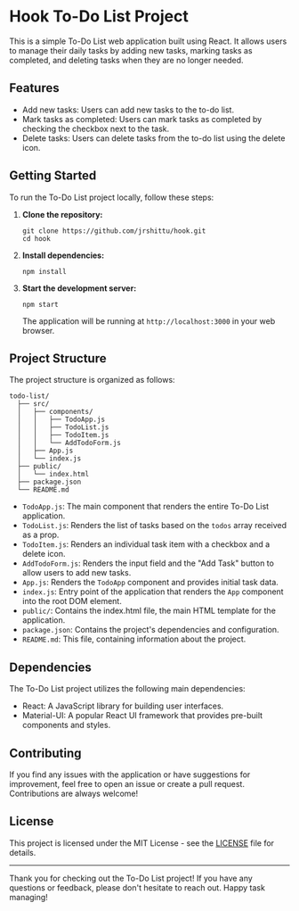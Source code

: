 # Hook To-Do List Project

This is a simple To-Do List web application built using React. It allows users to manage their daily tasks by adding new tasks, marking tasks as completed, and deleting tasks when they are no longer needed.

## Features

- Add new tasks: Users can add new tasks to the to-do list.
- Mark tasks as completed: Users can mark tasks as completed by checking the checkbox next to the task.
- Delete tasks: Users can delete tasks from the to-do list using the delete icon.

## Getting Started

To run the To-Do List project locally, follow these steps:

1. **Clone the repository:**

   ```
   git clone https://github.com/jrshittu/hook.git
   cd hook
   ```

2. **Install dependencies:**

   ```
   npm install
   ```

3. **Start the development server:**

   ```
   npm start
   ```

   The application will be running at `http://localhost:3000` in your web browser.

## Project Structure

The project structure is organized as follows:

```
todo-list/
  ├── src/
  │   ├── components/
  │   │   ├── TodoApp.js
  │   │   ├── TodoList.js
  │   │   ├── TodoItem.js
  │   │   └── AddTodoForm.js
  │   ├── App.js
  │   └── index.js
  ├── public/
  │   └── index.html
  ├── package.json
  └── README.md
```

- `TodoApp.js`: The main component that renders the entire To-Do List application.
- `TodoList.js`: Renders the list of tasks based on the `todos` array received as a prop.
- `TodoItem.js`: Renders an individual task item with a checkbox and a delete icon.
- `AddTodoForm.js`: Renders the input field and the "Add Task" button to allow users to add new tasks.
- `App.js`: Renders the `TodoApp` component and provides initial task data.
- `index.js`: Entry point of the application that renders the `App` component into the root DOM element.
- `public/`: Contains the index.html file, the main HTML template for the application.
- `package.json`: Contains the project's dependencies and configuration.
- `README.md`: This file, containing information about the project.

## Dependencies

The To-Do List project utilizes the following main dependencies:

- React: A JavaScript library for building user interfaces.
- Material-UI: A popular React UI framework that provides pre-built components and styles.

## Contributing

If you find any issues with the application or have suggestions for improvement, feel free to open an issue or create a pull request. Contributions are always welcome!

## License

This project is licensed under the MIT License - see the [LICENSE](LICENSE) file for details.

---

Thank you for checking out the To-Do List project! If you have any questions or feedback, please don't hesitate to reach out. Happy task managing!
